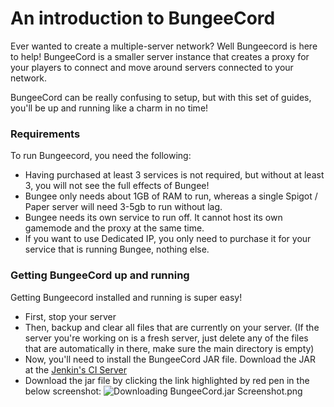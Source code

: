 # An introduction to BungeeCord
Ever wanted to create a multiple-server network? Well Bungeecord is here to help!
BungeeCord is a smaller server instance that creates a proxy for your players to connect and move around servers connected to your network.

BungeeCord can be really confusing to setup, but with this set of guides, you'll be up and running like a charm in no time!

### Requirements
To run Bungeecord, you need the following:
- Having purchased at least 3 services is not required, but without at least 3, you will not see the full effects of Bungee!
- Bungee only needs about 1GB of RAM to run, whereas a single Spigot / Paper server will need 3-5gb to run without lag.
- Bungee needs its own service to run off. It cannot host its own gamemode and the proxy at the same time.
- If you want to use Dedicated IP, you only need to purchase it for your service that is running Bungee, nothing else.

### Getting BungeeCord up and running
Getting Bungeecord installed and running is super easy!

- First, stop your server
- Then, backup and clear all files that are currently on your server. (If the server you're working on is a fresh server, just delete any of the files that are automatically in there, make sure the main directory is empty)
- Now, you'll need to install the BungeeCord JAR file. Download the JAR at the [Jenkin's CI Server](https://ci.md-5.net/job/BungeeCord/)
- Download the jar file by clicking the link highlighted by red pen in the below screenshot:
![Downloading BungeeCord.jar Screenshot.png](https://versatilenode-kb.kawaiicdn.com/assets/images/bungeecord-maven.png?_t=1614519622)
